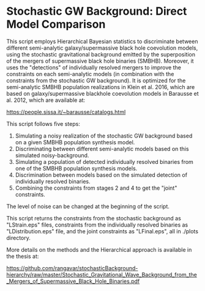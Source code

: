 # Stochastic GW Background: Direct Model Comparison

This script employs Hierarchical Bayesian statistics to discriminate between different semi-analytic galaxy/supermassive black hole coevolution models, using the stochastic gravitational background emitted by the superposition of the mergers of supermassive black hole binaries (SMBHB). Moreover, it uses the "detections" of individually resolved mergers to improve the constraints on each semi-analytic models (in combination with the constraints from the stochastic GW background). It is optimized for the semi-analytic SMBHB population realizations in Klein et al. 2016, which are based on galaxy/supermassive blackhole coevolution models in Barausse et al. 2012, which are available at: 

https://people.sissa.it/~barausse/catalogs.html

This script follows five steps:

1) Simulating a noisy realization of the stochastic GW background based on a given SMBHB population synthesis model. 
2) Discriminating between different semi-analytic models based on this simulated noisy-background. 
3) Simulating a population of detected individually resolved binaries from one of the SMBHB population synthesis models. 
4) Discrimination between models based on the simulated detection of individually resolved binaries. 
5) Combining the constraints from stages 2 and 4 to get the "joint" constraints. 

The level of noise can be changed at the beginning of the script.

This script returns the constraints from the stochastic background as "LStrain.eps" files, constraints from the individually resolved binaries as "LDistribution.eps" file, and the joint constraints as "LFinal.eps", all in ./plots directory. 

More details on the methods and the Hierarchical approach is available in the thesis at: 

https://github.com/rangavar/stochasticBackground-hierarchy/raw/master/Stochastic_Gravitational_Wave_Background_from_the_Mergers_of_Supermassive_Black_Hole_Binaries.pdf
